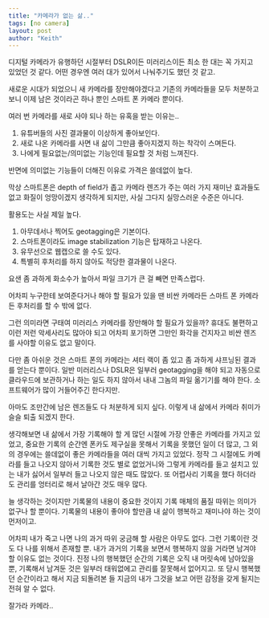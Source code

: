 ```yaml
---
title: "카메라가 없는 삶.."
tags: [no camera]
layout: post
author: "Keith"
---
```


디지털 카메라가 유행하던 시절부터 DSLR이든 미러리스이든 최소 한 대는 꼭 가지고 있었던 것 같다. 어떤 경우엔 여러 대가 있어서 나눠주기도 했던 것 같고.

새로운 시대가 되었으니 새 카메라를 장만해야겠다고 기존의 카메라들을 모두 처분하고 보니 이제 남은 것이라곤 하나 뿐인 스마트 폰 카메라 뿐이다.

여러 번 카메라를 새로 사야 되나 하는 유혹을 받는 이유는..

1) 유튜버들의 사진 결과물이 이상하게 좋아보인다.
2) 새로 나온 카메라를 사면 내 삶이 그만큼 좋아지겠지 하는 착각이 스며든다.
3) 나에게 필요없는/의미없는 기능인데 필요할 것 처럼 느껴진다.

반면에 의미없는 기능들이 더해진 이유로 가격은 쓸데없이 높다.

막상 스마트폰은 depth of field가 좁고 카메라 렌즈가 주는 여러 가지 재미난 효과들도 없고 화질이 엉망이겠지 생각하게 되지만, 사실 그다지 실망스러운 수준은 아니다.

활용도는 사실 제일 높다.

1) 아무데서나 찍어도 geotagging은 기본이다.
2) 스마트폰이라도 image stabilization 기능은 탑재하고 나온다.
3) 유무선으로 웹캡으로 쓸 수도 있다.
4) 특별히 후처리를 하지 않아도 적당한 결과물이 나온다.

요샌 좀 과하게 화소수가 높아서 파일 크기가 큰 걸 빼면 만족스럽다. 

어차피 누구한테 보여준다거나 해야 할 필요가 있을 땐 비싼 카메라든 스마트 폰 카메라든 후처리를 할 수 밖에 없다. 

그런 의미라면 구태여 미러리스 카메라를 장만해야 할 필요가 있을까? 휴대도 불편하고 이런 저런 악세사리도 많아야 되고 어차피 포기하면 그만인 화각을 건지자고 비싼 렌즈를 사야할 이유도 없고 말이다. 

다만 좀 아쉬운 것은 스마트 폰의 카메라는 셔터 랙이 좀 있고 좀 과하게 샤프닝된 결과를 얻는다 뿐이다. 일반 미러리스나 DSLR은 일부러 geotagging을 해야 되고 자동으로 클라우드에 보관하거나 하는 일도 하지 않아서 내내 그놈의 파일 옮기기를 해야 한다. 소프트웨어가 많이 거들어주긴 한다지만.

아마도 조만간에 남은 렌즈들도 다 처분하게 되지 싶다. 이렇게 내 삶에서 카메라 취미가 슬슬 퇴출 되겠지 한다. 

생각해보면 내 삶에서 가장 기록해야 할 게 많던 시절에 가장 안좋은 카메라를 가지고 있었고, 중요한 기록의 순간엔 폰카도 제구실을 못해서 기록을 못했던 일이 더 많고, 그 외의 경우에는 쓸데없이 좋은 카메라들을 여러 대씩 가지고 있었다. 정작 그 시절에도 카메라를 들고 나오지 않아서 기록한 것도 별로 없었거니와 그렇게 카메라를 들고 설치고 있는 내가 싫어서 일부러 들고 나오지 않은 때도 많았다. 또 어렵사리 기록을 했다 하더라도 관리를 엉터리로 해서 날아간 것도 매우 많다.

늘 생각하는 것이지만 기록물의 내용이 중요한 것이지 기록 매체의 품질 따위는 의미가 없구나 할 뿐이다. 기록물의 내용이 좋아야 할만큼 내 삶이 행복하고 재미나야 하는 것이 먼저이고.

어차피 내가 죽고 나면 나의 과거 따위 궁금해 할 사람은 아무도 없다. 그런 기록이란 것도 다 나를 위해서 존재할 뿐. 내가 과거의 기록을 보면서 행복하지 않을 거라면 남겨야 할 이유도 없는 것이다. 진정 나의 행복했던 순간의 기록은 오직 내 머릿속에 남아있을 뿐, 기록해서 남겨둔 것은 일부러 태워없에고 관리를 잘못해서 없어지고. 또 당시 행복했던 순간이라고 해서 지금 되돌려본 들 지금의 내가 그것을 보고 어떤 감정을 갖게 될지는 전혀 알 수 없다. 

잘가라 카메라..


